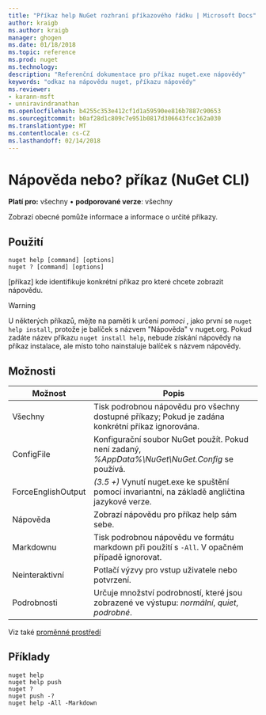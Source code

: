 ```yaml
---
title: "Příkaz help NuGet rozhraní příkazového řádku | Microsoft Docs"
author: kraigb
ms.author: kraigb
manager: ghogen
ms.date: 01/18/2018
ms.topic: reference
ms.prod: nuget
ms.technology: 
description: "Referenční dokumentace pro příkaz nuget.exe nápovědy"
keywords: "odkaz na nápovědu nuget, příkazu nápovědy"
ms.reviewer:
- karann-msft
- unniravindranathan
ms.openlocfilehash: b4255c353e412cf1d1a59590ee816b7887c90653
ms.sourcegitcommit: b0af28d1c809c7e951b0817d306643fcc162a030
ms.translationtype: MT
ms.contentlocale: cs-CZ
ms.lasthandoff: 02/14/2018
---
```

# <a name="help-or--command-nuget-cli"></a>Nápověda nebo? příkaz (NuGet CLI)

**Platí pro:** všechny &bullet; **podporované verze**: všechny

Zobrazí obecné pomůže informace a informace o určité příkazy.

## <a name="usage"></a>Použití

```cli
nuget help [command] [options]
nuget ? [command] [options]
```

[příkaz] kde identifikuje konkrétní příkaz pro které chcete zobrazit nápovědu.

> [!Warning]
> U některých příkazů, mějte na paměti k určení *pomoci* , jako první se `nuget help install`, protože je balíček s názvem "Nápověda" v nuget.org. Pokud zadáte název příkazu `nuget install help`, nebude získání nápovědy na příkaz instalace, ale místo toho nainstaluje balíček s názvem nápovědy.

## <a name="options"></a>Možnosti

| Možnost | Popis |
| --- | --- |
| Všechny | Tisk podrobnou nápovědu pro všechny dostupné příkazy; Pokud je zadána konkrétní příkaz ignorována. |
| ConfigFile | Konfigurační soubor NuGet použít. Pokud není zadaný, *%AppData%\NuGet\NuGet.Config* se používá. |
| ForceEnglishOutput | *(3.5 +)*  Vynutí nuget.exe ke spuštění pomocí invariantní, na základě angličtina jazykové verze. |
| Nápověda | Zobrazí nápovědu pro příkaz help sám sebe. |
| Markdownu | Tisk podrobnou nápovědu ve formátu markdown při použití s `-All`. V opačném případě ignorovat. |
| Neinteraktivní | Potlačí výzvy pro vstup uživatele nebo potvrzení. |
| Podrobnosti | Určuje množství podrobností, které jsou zobrazené ve výstupu: *normální*, *quiet*, *podrobné*. |

Viz také [proměnné prostředí](cli-ref-environment-variables.md)

## <a name="examples"></a>Příklady

```cli
nuget help
nuget help push
nuget ?
nuget push -?
nuget help -All -Markdown
```
